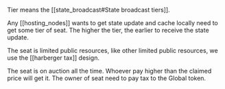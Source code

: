 Tier means the [[state_broadcast#State broadcast tiers]]. 

Any [[hosting_nodes]] wants to get state update and cache locally need to get some tier of seat. The higher the tier, the earlier to receive the state update.

The seat is limited public resources, like other limited public resources, we use the [[harberger tax]] design.

The seat is on auction all the time. Whoever pay higher than the claimed price will get it. The owner of seat need to pay tax to the Global token. 